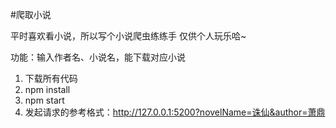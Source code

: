 #爬取小说

平时喜欢看小说，所以写个小说爬虫练练手
仅供个人玩乐哈~

功能：输入作者名、小说名，能下载对应小说

1. 下载所有代码
2. npm install
3. npm start
4. 发起请求的参考格式：http://127.0.0.1:5200?novelName=诛仙&author=萧鼎
